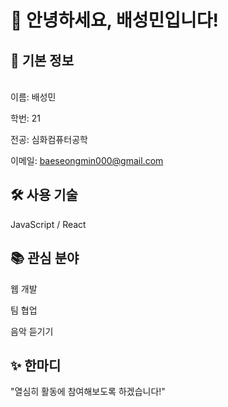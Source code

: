 <h1>👋 안녕하세요, 배성민입니다! </h1>

<h2>📌 기본 정보 </h2><br>
이름: 배성민


학번: 21

전공: 심화컴퓨터공학

이메일: baeseongmin000@gmail.com

<h2>🛠️ 사용 기술</h2>
JavaScript / React

<h2>📚 관심 분야</h2>
웹 개발 <br>

팀 협업

음악 듣기기

<h2>✨ 한마디</h2>
"열심히 활동에 참여해보도록 하겠습니다!"